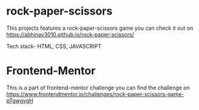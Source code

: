 # rock-paper-scissors

This projects features a rock-paper-scissors game you can check it out on https://abhinav3010.github.io/rock-paper-scissors/

Tech stack- HTML, CSS, JAVASCRIPT


# Frontend-Mentor

This is a part of frontend-mentor challenge you can find the challenge on https://www.frontendmentor.io/challenges/rock-paper-scissors-game-pTgwgvgH
